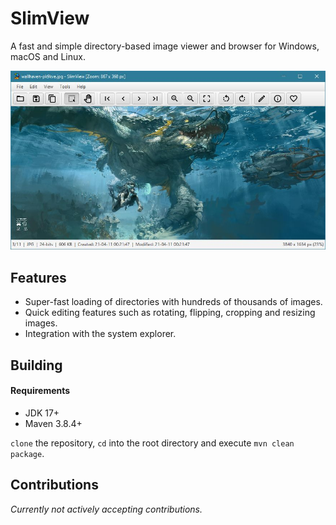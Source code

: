 # SlimView

A fast and simple directory-based image viewer and browser for Windows, macOS and Linux.

![Screenshot](screenshot.jpg?raw=true)

## Features

* Super-fast loading of directories with hundreds of thousands of images.
* Quick editing features such as rotating, flipping, cropping and resizing images.
* Integration with the system explorer.

## Building

#### Requirements

* JDK 17+
* Maven 3.8.4+

`clone` the repository, `cd` into the root directory and execute `mvn clean package`.

## Contributions

_Currently not actively accepting contributions._